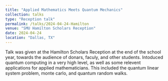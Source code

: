 ```yaml
---
title: "Applied Mathematics Meets Quantum Mechanics"
collection: talks
type: "Reception talk"
permalink: /talks/2024-04-24-Hamilton
venue: "SMU Hamilton Scholars Reception"
date: 2024-04-24
location: "Dallas, TX"
---
```


Talk was given at the Hamilton Scholars Reception at the end of the school year, towards the audience of donars, faculy, and other students. Intoduced quantum computing in a very high level, as well as some relevent applications for applied mathematicians. This included the quantum linear system problem, monte carlo, and quantum random walks.
